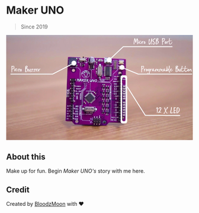 
# Maker UNO

> Since 2019

![Maker UNO](https://github.com/BloodzMoon/maker-uno/blob/master/src/makeruno.png)

## About this

Make up for fun. Begin *Maker UNO's* story with me here.

## Credit

Created by [BloodzMoon](https://github.com/BloodzMoon/) with ❤
